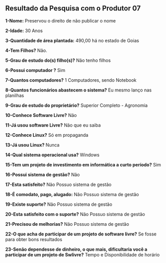 ## Resultado da Pesquisa com o Produtor 07 ##

**1-Nome:**
Preservou o direito de não publicar o nome

**2-Idade:**
30 Anos

**3-Quantidade de área plantada:**
490,00 há no estado de Goias

**4-Tem Filhos?**
Não.

**5-Grau de estudo do(s) filho(s)?**
Não tenho filhos

**6-Possui computador ?**
Sim

**7-Quantos computadores?**
1 Computadores, sendo Notebook

**8-Quantos funcionários abastecem o sistema?**
Eu mesmo lanço nas planilhas

**9-Grau de estudo do proprietário?**
Superior Completo - Agronomia

**10-Conhece Software Livre?**
Não

**11-Já usou software Livre?**
Não que eu saiba

**12-Conhece Linux?**
Só em propaganda

**13-Já usou Linux?**
Nunca

**14-Qual sistema operacional usa?**
Windows

**15-Tem um projeto de investimento em informática a curto período?**
Sim

**16-Possui sistema de gestão?**
Não

**17-Esta satisfeito?**
Não Possuo sistema de gestão

**18-É comodato, pago, alugado:**
Não Possuo sistema de gestão

**19-Existe suporte?**
Não Possuo sistema de gestão

**20-Esta satisfeito com o suporte?**
Não Possuo sistema de gestão

**21-Precisou de melhorias?**
Não Possuo sistema de gestão

**22-O que acha de participar de um projeto de software livre?**
Se fosse para obter bons resultados

**23-Senão dependesse de dinheiro, o que mais, dificultaria você a participar de um projeto de Swlivre?**
Tempo e Disponibilidade de horário